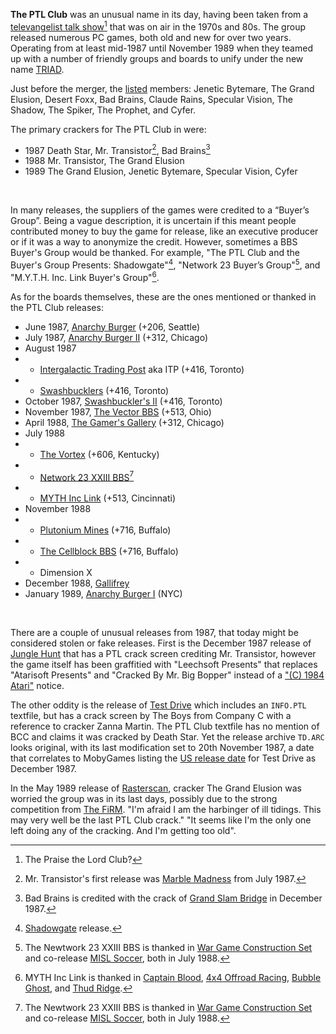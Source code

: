**The PTL Club** was an unusual name in its day, having been taken from a [televangelist talk show](https://www.imdb.com/title/tt0125638/)[^6] that was on air in the 1970s and 80s. The group released numerous PC games, both old and new for over two years. Operating from at least mid-1987 until November 1989 when they teamed up with a number of friendly groups and boards to unify under the new name [TRIAD](/g/triad).

Just before the merger, the [listed](/f/a93469) members: Jenetic Bytemare, The Grand Elusion, Desert Foxx, Bad Brains, Claude Rains, Specular Vision, The Shadow, The Spiker, The Prophet, and Cyfer.

The primary crackers for The PTL Club in were:

- 1987 Death Star, Mr. Transistor[^2], Bad Brains[^3]
- 1988 Mr. Transistor, The Grand Elusion
- 1989 The Grand Elusion, Jenetic Bytemare, Specular Vision, Cyfer

<br>

In many releases, the suppliers of the games were credited to a “Buyer’s Group”. Being a vague description, it is uncertain if this meant people contributed money to buy the game for release, like an executive producer or if it was a way to anonymize the credit. However, sometimes a BBS Buyer's Group would be thanked. For example, "The PTL Club and the Buyer's Group Presents: Shadowgate"[^1], "Network 23 Buyer’s Group"[^4], and "M.Y.T.H. Inc. Link Buyer's Group"[^5].


As for the boards themselves, these are the ones mentioned or thanked in the PTL Club releases:

- June 1987, [Anarchy Burger](https://demozoo.org/bbs/3995/) (+206, Seattle)
- July 1987, [Anarchy Burger II](https://demozoo.org/bbs/3823/) (+312, Chicago)
- August 1987
- - [Intergalactic Trading Post](https://demozoo.org/bbs/13440/) aka ITP (+416, Toronto)
- - [Swashbucklers](https://demozoo.org/bbs/12531/) (+416, Toronto)
- October 1987, [Swashbuckler's II](https://demozoo.org/bbs/3668/) (+416, Toronto)
- November 1987, [The Vector BBS](https://demozoo.org/bbs/13441/) (+513, Ohio)
- April 1988, [The Gamer's Gallery](https://demozoo.org/bbs/7573/) (+312, Chicago)
- July 1988
- - [The Vortex](https://demozoo.org/bbs/3641/) (+606, Kentucky)
- - [Network 23 XXIII BBS](https://demozoo.org/bbs/13442/)[^4]
- - [MYTH Inc Link](https://demozoo.org/bbs/12549/) (+513, Cincinnati)
- November 1988
- - [Plutonium Mines](https://demozoo.org/bbs/4203/) (+716, Buffalo)
- - [The Cellblock BBS](https://demozoo.org/bbs/13442/) (+716, Buffalo)
- - Dimension X
- December 1988, [Gallifrey](https://demozoo.org/bbs/4204/)
- January 1989, [Anarchy Burger I](https://demozoo.org/bbs/3995/) (NYC)

<br>

There are a couple of unusual releases from 1987, that today might be considered stolen or fake releases. First is the December 1987 release of [Jungle Hunt](/f/ac37b2) that has a PTL crack screen crediting Mr. Transistor, however the game itself has been graffitied with "Leechsoft Presents" that replaces "Atarisoft Presents" and "Cracked By Mr. Big Bopper" instead of a ["(C) 1984 Atari"](https://www.mobygames.com/game/133/jungle-hunt/screenshots/pc-booter/949/) notice.

The other oddity is the release of [Test Drive](/f/b62d082) which includes an `INFO.PTL` textfile, but has a crack screen by The Boys from Company C with a reference to cracker Zanna Martin. The PTL Club textfile has no mention of BCC and claims it was cracked by Death Star. Yet the release archive `TD.ARC` looks original, with its last modification set to 20th November 1987, a date that correlates to MobyGames listing the [US release date](https://www.mobygames.com/game/107/test-drive/releases/) for Test Drive as December 1987.

In the May 1989 release of [Rasterscan](/f/b5261a6), cracker The Grand Elusion was worried the group was in its last days, possibly due to the strong competition from [The FiRM](/g/the-firm). "I'm afraid I am the harbinger of ill tidings. This may very well be the last PTL Club crack." "It seems like I'm the only one left doing any of the cracking. And I'm getting too old".

  [^1]: [Shadowgate](/f/a2267c) release.
  [^2]: Mr. Transistor's first release was [Marble Madness](/f/ae38d6) from July 1987. 
  [^3]: Bad Brains is credited with the crack of [Grand Slam Bridge](/f/b32393a) in December 1987.
  [^4]: The Newtwork 23 XXIII BBS is thanked in [War Game Construction Set](/f/ae26200) and co-release [MISL Soccer](/f/b325956), both in July 1988.
  [^5]: MYTH Inc Link is thanked in [Captain Blood](/f/b72495a), [4x4 Offroad Racing](/f/bb30663), [Bubble Ghost](/f/a81e7c2), and [Thud Ridge](/f/ba2bc0a).
  [^6]: The Praise the Lord Club?